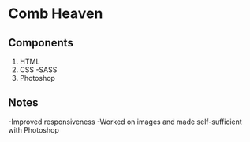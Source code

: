 # Comb Heaven

## Components

1. HTML
2. CSS
   -SASS
3. Photoshop

## Notes

-Improved responsiveness
-Worked on images and made self-sufficient with Photoshop
